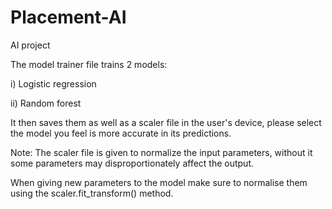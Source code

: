 # Placement-AI

AI project

The model trainer file trains 2 models:

i) Logistic regression 

ii) Random forest 

It then saves them as well as a scaler file in the user's device, please select the model you feel is more accurate in its predictions.

Note: The scaler file is given to normalize the input parameters, without it some parameters may disproportionately affect the output. 

When giving new parameters to the model make sure to normalise them using the scaler.fit_transform() method.


